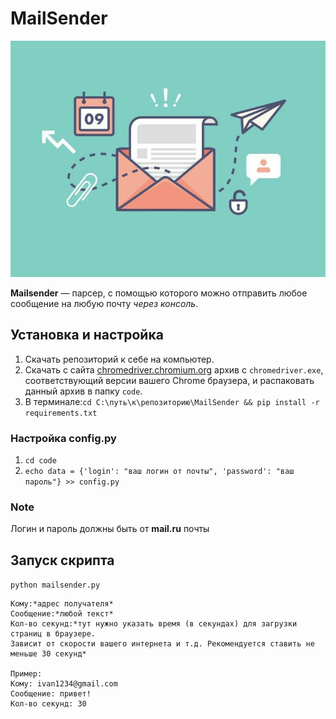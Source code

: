 # MailSender
![Alt-picture](image/photo_2021-12-01_17-01-54.jpg)

**Mailsender** — парсер, с помощью которого можно
отправить любое сообщение на любую почту *через консоль*.
## Установка и настройка
1. Скачать репозиторий к себе на компьютер.
2. Скачать с сайта [chromedriver.chromium.org](https://chromedriver.chromium.org/) архив с `chromedriver.exe`, 
соответствующий версии вашего Chrome браузера, и распаковать данный архив в папку `code`.
3. В терминале:`cd C:\путь\к\репозиторию\MailSender && pip install -r requirements.txt`
### Настройка config.py
1. `cd code` 
2. `echo data = {'login': "ваш логин от почты", 'password': "ваш пароль"} >> config.py`
### Note
Логин и пароль должны быть от **mail.ru** почты
## Запуск скрипта
`python mailsender.py`
```
Кому:*адрес получателя*
Сообщение:*любой текст*
Кол-во секунд:*тут нужно указать время (в секундах) для загрузки страниц в браузере.
Зависит от скорости вашего интернета и т.д. Рекомендуется ставить не меньше 30 секунд*

Пример:
Кому: ivan1234@gmail.com
Сообщение: привет!
Кол-во секунд: 30
```

